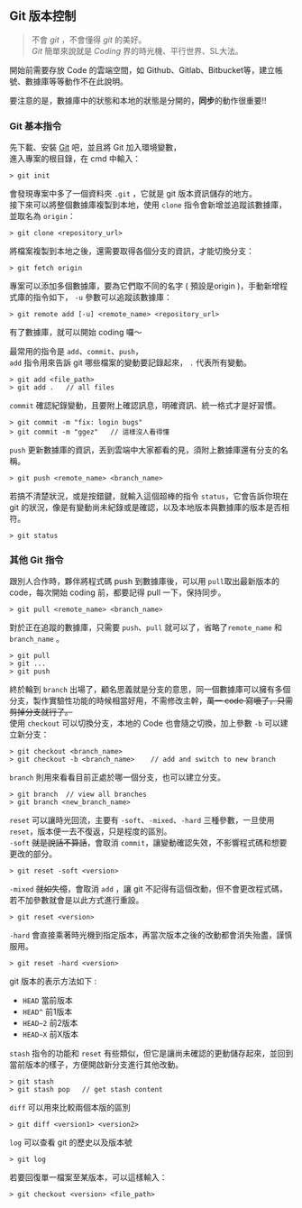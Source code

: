 ## Git 版本控制
>不會 *git* ，不會懂得 *git* 的美好。  
*Git* 簡單來說就是 *Coding* 界的時光機、平行世界、SL大法。

開始前需要存放 Code 的雲端空間，如 Github、Gitlab、Bitbucket等，建立帳號、數據庫等等動作不在此說明。

要注意的是，數據庫中的狀態和本地的狀態是分開的，**同步**的動作很重要!!

### Git 基本指令
先下載、安裝 [Git](https://git-scm.com/downloads) 吧，並且將 Git 加入環境變數，  
進入專案的根目錄，在 cmd 中輸入：
```
> git init
```
會發現專案中多了一個資料夾 `.git` ，它就是 git 版本資訊儲存的地方。  
接下來可以將整個數據庫複製到本地，使用 `clone` 指令會新增並追蹤該數據庫，並取名為 `origin`：

```
> git clone <repository_url>  
```
將檔案複製到本地之後，還需要取得各個分支的資訊，才能切換分支：
```
> git fetch origin
```

專案可以添加多個數據庫，要為它們取不同的名字 ( 預設是origin )，手動新增程式庫的指令如下， `-u` 參數可以追蹤該數據庫：
```
> git remote add [-u] <remote_name> <repository_url>
```
  
有了數據庫，就可以開始 coding 囉～  

最常用的指令是 `add`、`commit`、`push`，  
`add` 指令用來告訴 git 哪些檔案的變動要記錄起來， `.` 代表所有變動。
```
> git add <file_path>
> git add .   // all files
```  
`commit` 確認紀錄變動，且要附上確認訊息，明確資訊、統一格式才是好習慣。
```
> git commit -m "fix: login bugs" 
> git commit -m "ggez"   // 這樣沒人看得懂
```
`push` 更新數據庫的資訊，丟到雲端中大家都看的見，須附上數據庫還有分支的名稱。
```
> git push <remote_name> <branch_name>
```
若搞不清楚狀況，或是按錯鍵，就輸入這個超棒的指令 `status`，它會告訴你現在 git 的狀況，像是有變動尚未紀錄或是確認，以及本地版本與數據庫的版本是否相符。
```
> git status
```

### 其他 Git 指令
跟別人合作時，夥伴將程式碼 push 到數據庫後，可以用 `pull`取出最新版本的 code，每次開始 coding 前，都要記得 pull 一下，保持同步。
```
> git pull <remote_name> <branch_name>
```
對於正在追蹤的數據庫，只需要 `push`、`pull` 就可以了，省略了`remote_name` 和 `branch_name` 。  
```
> git pull
> git ...
> git push
``` 
終於輪到 `branch` 出場了，顧名思義就是分支的意思，同一個數據庫可以擁有多個分支，製作實驗性功能的時候相當好用，不需修改主幹，~~萬一 code 寫壞了，只需剪掉分支就行了。~~   
使用 `checkout` 可以切換分支，本地的 Code 也會隨之切換，加上參數 `-b` 可以建立新分支：
```
> git checkout <branch_name>
> git checkout -b <branch_name>    // add and switch to new branch
```
`branch` 則用來看看目前正處於哪一個分支，也可以建立分支。
```
> git branch  // view all branches
> git branch <new_branch_name>
```
`reset` 可以讓時光回流，主要有 `-soft`、`-mixed`、`-hard` 三種參數，一旦使用 `reset`，版本便一去不復返，只是程度的區別。  
`-soft` ~~就是說話不算話~~，會取消 `commit`，讓變動確認失效，不影響程式碼和想要更改的部分。
```
> git reset -soft <version>
```
`-mixed` ~~就如失憶~~，會取消 `add` ，讓 git 不記得有這個改動，但不會更改程式碼，若不加參數就會是以此方式進行重設。
```
> git reset <version>
```
`-hard` 會直接乘著時光機到指定版本，再當次版本之後的改動都會消失殆盡，謹慎服用。
```
> git reset -hard <version>
```
git 版本的表示方法如下 :  
  
+ `HEAD` 當前版本
+ `HEAD^` 前1版本
+ `HEAD~2` 前2版本
+ `HEAD~X` 前X版本

`stash` 指令的功能和 `reset` 有些類似，但它是讓尚未確認的更動儲存起來，並回到當前版本的樣子，方便開啟新分支進行其他改動。
```
> git stash
> git stash pop   // get stash content 
``` 
`diff` 可以用來比較兩個本版的區別
```
> git diff <version1> <version2>
```
`log` 可以查看 git 的歷史以及版本號
```
> git log
```
若要回復單一檔案至某版本，可以這樣輸入：
```
> git checkout <version> <file_path>
```
